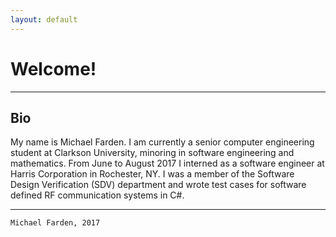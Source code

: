 ```yaml
---
layout: default
---
```


# Welcome!

* * *

## Bio

My name is Michael Farden. I am currently a senior computer engineering student at Clarkson University, minoring in software engineering and mathematics. From June to August 2017 I interned as a software engineer at Harris Corporation in Rochester, NY. I was a member of the Software Design Verification (SDV) department and wrote test cases for software defined RF communication systems in C#. 

<!--- [Bio](../pages/Bio)

[Projects](../pages/Projects)

[Skills & Interests](../pages/Skills & Interests)

[Links](../pages/Links) --->

* * *

```
Michael Farden, 2017
```
